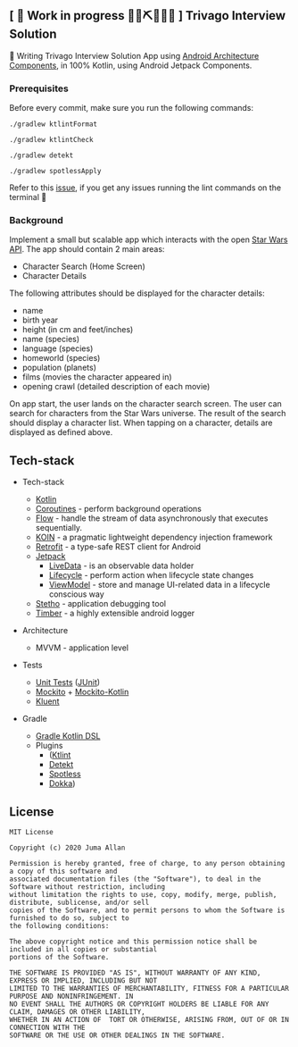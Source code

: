 ## \[ 🚧 Work in progress 👷‍♀️⛏👷🔧️🚧 \] Trivago Interview Solution

👀  Writing Trivago Interview Solution App using [Android Architecture Components](https://developer.android.com/topic/libraries/architecture/), in 100% Kotlin, using Android Jetpack Components. 

### Prerequisites 

Before every commit, make sure you run the following commands:

```shell script
./gradlew ktlintFormat

./gradlew ktlintCheck

./gradlew detekt

./gradlew spotlessApply
```

Refer to this [issue](https://github.com/gradle/gradle/issues/10248), if you get any issues running the lint commands on the terminal :rocket:

### Background

Implement a small but scalable app which interacts with the open [Star Wars API](https://swapi.dev/). The app should contain 2 main areas:

- Character Search (Home Screen)
- Character Details

The following attributes should be displayed for the character details:

- name
- birth year
- height (in cm and feet/inches)
- name (species)
- language (species)
- homeworld (species)
- population (planets)
- films (movies the character appeared in)
- opening crawl (detailed description of each movie)

On app start, the user lands on the character search screen. The user can search for characters from the Star Wars universe. The result of the search should display a character list. When tapping on a character, details are displayed as defined above.

## Tech-stack

* Tech-stack
    * [Kotlin](https://kotlinlang.org/) 
    * [Coroutines](https://kotlinlang.org/docs/reference/coroutines-overview.html) - perform background operations
    * [Flow](https://kotlinlang.org/docs/reference/coroutines/flow.html) - handle the stream of data asynchronously that executes sequentially.
    * [KOIN](https://insert-koin.io/) - a pragmatic lightweight dependency injection framework
    * [Retrofit](https://square.github.io/retrofit/) - a type-safe REST client for Android
    * [Jetpack](https://developer.android.com/jetpack)
        * [LiveData](https://developer.android.com/topic/libraries/architecture/livedata) - is an observable data holder
        * [Lifecycle](https://developer.android.com/topic/libraries/architecture/lifecycle) - perform action when lifecycle state changes
        * [ViewModel](https://developer.android.com/topic/libraries/architecture/viewmodel) - store and manage UI-related data in a lifecycle conscious way
    * [Stetho](http://facebook.github.io/stetho/) - application debugging tool
    * [Timber](https://github.com/JakeWharton/timber) - a highly extensible android logger

* Architecture
    * MVVM - application level
* Tests
    * [Unit Tests](https://en.wikipedia.org/wiki/Unit_testing) ([JUnit](https://junit.org/junit4/))
    * [Mockito](https://github.com/mockito/mockito) + [Mockito-Kotlin](https://github.com/nhaarman/mockito-kotlin)
    * [Kluent](https://github.com/MarkusAmshove/Kluent)
* Gradle
    * [Gradle Kotlin DSL](https://docs.gradle.org/current/userguide/kotlin_dsl.html)
    * Plugins 
        * ([Ktlint](https://github.com/JLLeitschuh/ktlint-gradle)
        * [Detekt](https://github.com/arturbosch/detekt#with-gradle) 
        * [Spotless](https://github.com/diffplug/spotless) 
        * [Dokka](https://github.com/Kotlin/dokka))


## License
```
MIT License

Copyright (c) 2020 Juma Allan

Permission is hereby granted, free of charge, to any person obtaining a copy of this software and 
associated documentation files (the "Software"), to deal in the Software without restriction, including 
without limitation the rights to use, copy, modify, merge, publish, distribute, sublicense, and/or sell 
copies of the Software, and to permit persons to whom the Software is furnished to do so, subject to 
the following conditions:

The above copyright notice and this permission notice shall be included in all copies or substantial 
portions of the Software.

THE SOFTWARE IS PROVIDED "AS IS", WITHOUT WARRANTY OF ANY KIND, EXPRESS OR IMPLIED, INCLUDING BUT NOT 
LIMITED TO THE WARRANTIES OF MERCHANTABILITY, FITNESS FOR A PARTICULAR PURPOSE AND NONINFRINGEMENT. IN 
NO EVENT SHALL THE AUTHORS OR COPYRIGHT HOLDERS BE LIABLE FOR ANY CLAIM, DAMAGES OR OTHER LIABILITY, 
WHETHER IN AN ACTION OF  TORT OR OTHERWISE, ARISING FROM, OUT OF OR IN CONNECTION WITH THE 
SOFTWARE OR THE USE OR OTHER DEALINGS IN THE SOFTWARE.
```
